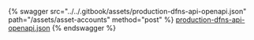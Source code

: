 {% swagger src="../../.gitbook/assets/production-dfns-api-openapi.json" path="/assets/asset-accounts" method="post" %}
[production-dfns-api-openapi.json](../../.gitbook/assets/production-dfns-api-openapi.json)
{% endswagger %}
